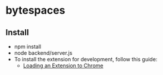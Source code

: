 # bytespaces

## Install
* npm install
* node backend/server.js
* To install the extension for development, follow this guide:
  * [Loading an Extension to Chrome](https://developer.chrome.com/extensions/getstarted#unpacked)